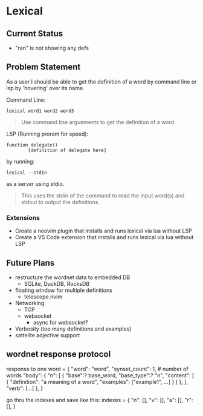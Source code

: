 # Lexical

## Current Status
- "ran" is not showing any defs

## Problem Statement
As a user I should be able to get the definition of a word by command line or lsp by 'hovering' over its name.

Command Line:
```
lexical word1 word2 word3
```
> Use command line arguements to get the definition of a word.

LSP (Running proram for speed):
```
function delegate()
        [definition of delegate here]
```
by running:
```
lexical --stdin
```
as a server using stdio.
> This uses the stdin of the command to read the input word(s) and stdout to output the definitions.

### Extensions
- Create a neovim plugin that installs and runs lexical via lua without LSP
- Create a VS Code extension that installs and runs lexical via lua without LSP

## Future Plans
- restructure the wordnet data to embedded DB
    - SQLite, DuckDB, RocksDB
- floating window for multiple definitions
    - telescope.nvim
- Networking
    - TCP
    - websocket
        - async for websocket?
- Verbosity (too many definitions and examples)
- sattelite adjective support

## wordnet response protocol
response to one word = {
    "word": "word",
    "synset_count": 1, # number of words
    "body": {
        "n": [
            {
                "base":? base_word,
                "base_type":? "n",
                "content": [
                    {
                        "definition": "a meaning of a word",
                        "examples": ["example1", ...]
                    }
                ]
            },
        ],
        "verb": [...]
    },
}

go thru the indexes and save like this:
indexes = {
    "n": [],
    "v": [],
    "a": [],
    "r": [],
}

